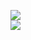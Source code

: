 [![](https://img.shields.io/badge/Made%20With-Github%20Spray-lightgrey.svg?style=for-the-badge&logo=github)](https://github.com/Annihil/github-spray#6252)  
[![](https://i.imgur.com/2DrTn0Z.gif)](https://github.com/Annihil/github-spray)